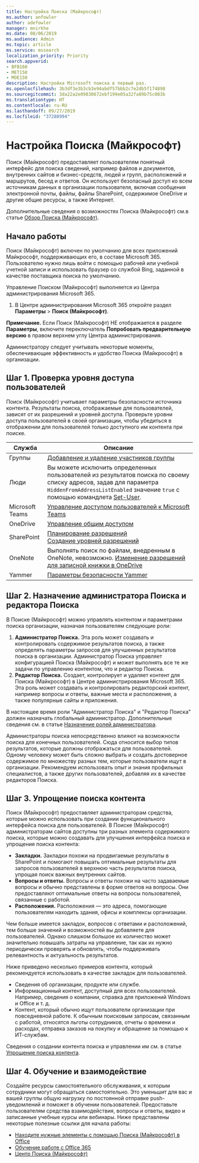 ```yaml
---
title: Настройка Поиска (Майкрософт)
ms.author: anfowler
author: adefowler
manager: mnirkhe
ms.date: 08/06/2019
ms.audience: Admin
ms.topic: article
ms.service: mssearch
localization_priority: Priority
search.appverid:
- BFB160
- MET150
- MOE150
description: Настройка Microsoft поиска в первый раз.
ms.openlocfilehash: 3b3df3e3b3cb3e94abdf57bbb2c7e2db5f174898
ms.sourcegitcommit: 3da22a2e09830672ebf199e05a32fa89b75c083b
ms.translationtype: HT
ms.contentlocale: ru-RU
ms.lasthandoff: 09/27/2019
ms.locfileid: "37288994"
---
```

# <a name="set-up-microsoft-search"></a>Настройка Поиска (Майкрософт)

Поиск (Майкрософт) предоставляет пользователям понятный интерфейс для поиска сведений, например файлов и документов, внутренних сайтов и бизнес-средств, людей и групп, расположений и маршрутов, бесед и ответов. Он использует безопасный доступ ко всем источникам данных в организации пользователя, включая сообщения электронной почты, файлы, файлы SharePoint, содержимое OneDrive и другие общие ресурсы, а также Интернет.

Дополнительные сведения о возможностях Поиска (Майкрософт) см.в статье [Обзор Поиска (Майкрософт)](overview-microsoft-search.md).

## <a name="get-started"></a>Начало работы

Поиск (Майкрософт) включен по умолчанию для всех приложений Майкрософт, поддерживающих его, в составе Microsoft 365. Пользователю нужно лишь войти с помощью рабочей или учебной учетной записи и использовать браузер со службой Bing, заданной в качестве поставщика поиска по умолчанию.

Управление Поиском (Майкрософт) выполняется из Центра администрирования Microsoft 365.

1. В Центре администрирования Microsoft 365 откройте раздел **Параметры** > **Поиск (Майкрософт)**.

**Примечание.** Если Поиск (Майкрософт) НЕ отображается в разделе **Параметры**, включите переключатель **Попробовать предварительную версию** в правом верхнем углу Центра администрирования.

Администратору следует учитывать некоторые моменты, обеспечивающие эффективность и удобство Поиска (Майкрософт) в организации.

## <a name="step-1-check-access-level-of-your-users"></a>Шаг 1. Проверка уровня доступа пользователей

Поиск (Майкрософт) учитывает параметры безопасности источника контента. Результаты поиска, отображаемые для пользователей, зависят от их разрешений и уровней доступа. Проверьте уровни доступа пользователей в своей организации, чтобы убедиться в отображении для пользователей только доступного им контента при поиске.

| Служба         | Описание                                                                                                                                                                                                                                         |
| --------------- | --------------------------------------------------------------------------------------------------------------------------------------------------------------------------------------------------------------------------------------------------- |
| Группы          | [Добавление и удаление участников группы](https://docs.microsoft.com/office365/admin/create-groups/add-or-remove-members-from-groups)                                                                                                                     |
| Люди          | Вы можете исключить определенных пользователей из результатов поиска по своему списку адресов, задав для параметра `HiddenFromAddressListEnabled` значение `true` с помощью командлета [Set-User](https://docs.microsoft.com/powershell/module/exchange/users-and-groups/set-user). |
| Microsoft Teams | [Управление доступом пользователей к Microsoft Teams](https://docs.microsoft.com/microsoftteams/user-access)                                                                                                                                                      |
| OneDrive        | [Управление общим доступом](https://docs.microsoft.com/OneDrive/manage-sharing)                                                                                                                                                                                |
| SharePoint      | [Планирование разрешений](https://docs.microsoft.com/sharepoint/plan-your-permissions-strategy)<br> [Создание уровней разрешений](https://docs.microsoft.com/sharepoint/how-to-create-and-edit-permission-levels)                          |
| OneNote         | Выполнять поиск по файлам, внедренным в OneNote, невозможно. [Изменение разрешений для записной книжки в OneDrive](https://support.office.com/article/B9600CCF-045A-40E6-9913-4A7EB02869A5)                                                                    |
| Yammer          | [Параметры безопасности Yammer](https://docs.microsoft.com/Yammer/manage-security-and-compliance/yammer-security-settings)                                                                                                                               |

## <a name="step-2-assign-search-admin-and-search-editor"></a>Шаг 2. Назначение администратора Поиска и редактора Поиска

В Поиске (Майкрософт) можно управлять контентом и параметрами поиска организации, назначая пользователям следующие роли:

1. **Администратор Поиска.** Эта роль может создавать и контролировать содержимое результатов поиска, а также определять параметры запросов для улучшенных результатов поиска в организации. Администратор Поиска управляет конфигурацией Поиска (Майкрософт) и может выполнять все те же задачи по управлению контентом, что и редактор Поиска.
2. **Редактор Поиска.** Создает, контролирует и удаляет контент для Поиска (Майкрософт) в Центре администрирования Microsoft 365. Эта роль может создавать и контролировать редакторский контент, например вопросы и ответы, важные места и расположения, а также популярные сайты и приложения.

В настоящее время роли "Администратор Поиска" и "Редактор Поиска" должен назначать глобальный администратор. Дополнительные сведения см. в статье [Назначение ролей администратора](https://docs.microsoft.com/office365/admin/add-users/assign-admin-roles?view=o365-worldwide).

Администраторы поиска непосредственно влияют на возможности поиска для конечных пользователей. Сюда относится выбор типов результатов, которые должны отображаться для пользователей. Одному человеку может быть сложно выбрать и создать достоверное содержимое по множеству разных тем, которые пользователи ищут в организации. Рекомендуем использовать опыт и знания профильных специалистов, а также других пользователей, добавляя их в качестве редакторов Поиска.

## <a name="step-3-make-content-easy-to-find"></a>Шаг 3. Упрощение поиска контента

Поиск (Майкрософт) предоставляет администраторам средства, которые можно использовать при создании функционального интерфейса поиска для пользователей. В Поиске (Майкрософт) администраторам сайтов доступны три разных элемента содержимого поиска, которые можно создавать для улучшения интерфейса поиска и упрощения поиска контента:

- **Закладки.** Закладки похожи на продвигаемые результаты в SharePoint и помогают повышать оптимальные результаты для запросов пользователей в верхнюю часть результатов поиска, упрощая поиск важных внутренних сайтов.
- **Вопросы и ответы.** Вопросы и ответы похожи на часто задаваемые вопросы и обычно представлены в форме ответов на вопросы. Они предоставляют оптимальные ответы на вопросы пользователей, связанные с работой.
- **Расположения.** Расположения — это адреса, помогающие пользователям находить здания, офисы и комплексы организации.

Чем больше имеется закладок, вопросов с ответами и расположений, тем больше значений и возможностей вы добавляете для пользователей. Однако слишком большое их количество может значительно повышать затраты на управление, так как их нужно периодически проверять и обновлять, чтобы поддерживать релевантность и актуальность результатов.

Ниже приведено несколько примеров контента, который рекомендуется использовать в качестве закладок для пользователей.

- Сведения об организации, продукте или службе.
- Информационный контент, доступный для всех пользователей. Например, сведения о компании, справка для приложений Windows и Office и т. д.
- Контент, который обычно ищут пользователи организации при повседневной работе. К обычным поисковым запросам, связанным с работой, относятся льготы сотрудников, отчеты о времени и расходах, отправка заказов на покупку и обращение за помощью к ИТ-службам.

Сведения о создании контента поиска и управлении им см. в статье [Упрощение поиска контента](make-content-easy-to-find.md).

## <a name="step-4-training-and-communication"></a>Шаг 4. Обучение и взаимодействие

Создайте ресурсы самостоятельного обслуживания, к которым сотрудники могут обращаться самостоятельно. Это уменьшит для вас и вашей группы общую нагрузку по постоянной отправке push-уведомлений и поможет в обучении пользователей. Предоставьте пользователям средства взаимодействия, вопросы и ответы, видео и записанные учебные курсы или вебинары. Ниже представлены некоторые полезные ссылки для начала работы:

- [Находите нужные элементы с помощью Поиска (Майкрософт) в Office](https://support.office.com/article/find-what-you-need-with-microsoft-search-in-office-2457d4d8-48a8-4ad4-ab89-5a0657aa8446)
- [Обучение работе с Office 365](https://support.office.com/office-training-center)
- [Центр Поиска (Майкрософт)](https://support.office.com/article/-working-title-microsoft-search-center-b8bf5a2c-7515-40a9-9a6a-b8ed382c86bc)